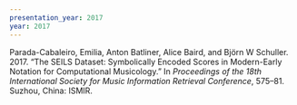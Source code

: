 ```yaml
---
presentation_year: 2017
year: 2017
---
```


Parada-Cabaleiro, Emilia, Anton Batliner, Alice Baird, and Björn W Schuller. 2017. “The SEILS Dataset: Symbolically Encoded Scores in Modern-Early Notation for Computational Musicology.” In <i>Proceedings of the 18th International Society for Music Information Retrieval Conference</i>, 575–81. Suzhou, China: ISMIR.